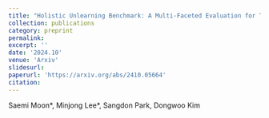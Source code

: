 ```yaml
---
title: "Holistic Unlearning Benchmark: A Multi-Faceted Evaluation for Text-to-Image Diffusion Model Unlearning"
collection: publications
category: preprint
permalink: 
excerpt: ''
date: '2024.10'
venue: 'Arxiv'
slidesurl: 
paperurl: 'https://arxiv.org/abs/2410.05664'
citation: 
---
```


Saemi Moon*, Minjong Lee*, Sangdon Park, Dongwoo Kim